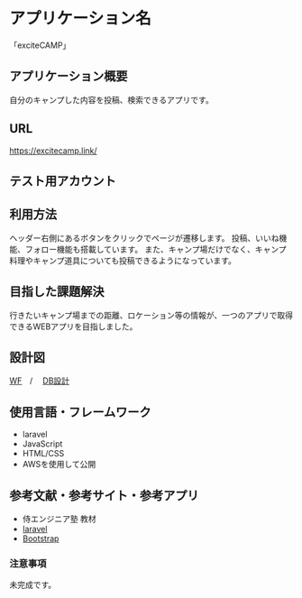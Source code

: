 # アプリケーション名
「exciteCAMP」


## アプリケーション概要
自分のキャンプした内容を投稿、検索できるアプリです。


## URL
https://excitecamp.link/


## テスト用アカウント


## 利用方法
ヘッダー右側にあるボタンをクリックでページが遷移します。
投稿、いいね機能、フォロー機能も搭載しています。
また、キャンプ場だけでなく、キャンプ料理やキャンプ道具についても投稿できるようになっています。


## 目指した課題解決
行きたいキャンプ場までの距離、ロケーション等の情報が、一つのアプリで取得できるWEBアプリを目指しました。


## 設計図
[WF](https://docs.google.com/presentation/d/1QfBhtwhNY7QdUkE0HdfwP3mfHr6NPh0c-Zdbb_U5llw/edit?usp=sharing)　/　
[DB設計](https://drive.google.com/file/d/1eNJbV7qZhDDmM9zTghluvUTwDuYlMCeO/view?usp=sharing)


## 使用言語・フレームワーク
* laravel
* JavaScript
* HTML/CSS
* AWSを使用して公開


## 参考文献・参考サイト・参考アプリ
* 侍エンジニア塾  教材
* [laravel](https://readouble.com/laravel/6.x/ja/requests.html)
* [Bootstrap](https://www.w3schools.com/bootstrap/default.asp)


### 注意事項
未完成です。
